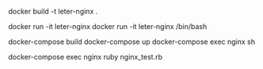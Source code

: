 docker build -t leter-nginx .

docker run -it leter-nginx
docker run -it leter-nginx /bin/bash

docker-compose build
docker-compose up
docker-compose exec nginx sh

docker-compose exec nginx ruby nginx_test.rb
